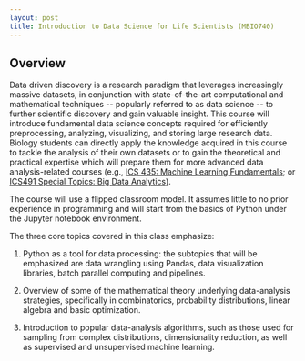 ```yaml
---
layout: post
title: Introduction to Data Science for Life Scientists (MBIO740)
---
```


## Overview

Data driven discovery is a research paradigm that leverages
increasingly massive datasets, in conjunction with state-of-the-art
computational and mathematical techniques -- popularly referred to as
data science -- to further scientific discovery and gain valuable
insight. This course will introduce fundamental data science concepts
required for efficiently preprocessing, analyzing, visualizing, and
storing large research data. Biology students can directly apply the
knowledge acquired in this course to tackle the analysis of their own
datasets or to gain the theoretical and practical expertise which will
prepare them for more advanced data analysis-related courses (e.g.,
[ICS 435: Machine Learning Fundamentals](); or [ICS491 Special Topics: Big
Data Analytics]()).

The course will use a flipped classroom model. It assumes little to no
prior experience in programming and will start from the basics of
Python under the Jupyter notebook environment.

The three core topics covered in this class emphasize:

1. Python as a tool for data processing: the subtopics that will be
emphasized are data wrangling using Pandas, data visualization
libraries, batch parallel computing and pipelines.

2. Overview of some of the mathematical theory underlying
data-analysis strategies, specifically in combinatorics, probability
distributions, linear algebra and basic optimization.

3. Introduction to popular data-analysis algorithms, such as those
used for sampling from complex distributions, dimensionality
reduction, as well as supervised and unsupervised machine learning.




